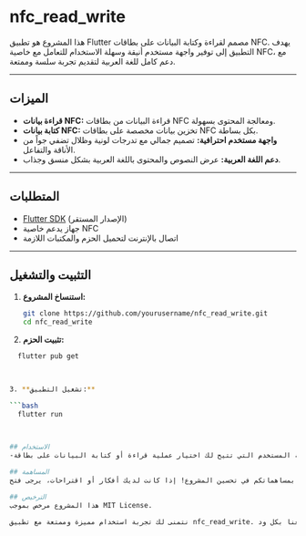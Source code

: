 # nfc_read_write

هذا المشروع هو تطبيق Flutter مصمم لقراءة وكتابة البيانات على بطاقات NFC. يهدف التطبيق إلى توفير واجهة مستخدم أنيقة وسهلة الاستخدام للتعامل مع خاصية NFC، مع دعم كامل للغة العربية لتقديم تجربة سلسة وممتعة.

---

## الميزات

- **قراءة بيانات NFC:** قراءة البيانات من بطاقات NFC ومعالجة المحتوى بسهولة.
- **كتابة بيانات NFC:** تخزين بيانات مخصصة على بطاقات NFC بكل بساطة.
- **واجهة مستخدم احترافية:** تصميم جمالي مع تدرجات لونية وظلال تضفي جواً من الأناقة والتفاعل.
- **دعم اللغة العربية:** عرض النصوص والمحتوى باللغة العربية بشكل منسق وجذاب.

---

## المتطلبات

- [Flutter SDK](https://flutter.dev/docs/get-started/install) (الإصدار المستقر)
- جهاز يدعم خاصية NFC
- اتصال بالإنترنت لتحميل الحزم والمكتبات اللازمة

---

## التثبيت والتشغيل

1. **استنساخ المشروع:**

   ```bash
   git clone https://github.com/yourusername/nfc_read_write.git
   cd nfc_read_write
   ```
   

2. **تثبيت الحزم:**

  ```bash
    flutter pub get
    


3. **تشغيل التطبيق:**

  ```bash
    flutter run 
    


## الاستخدام  
-بعد تشغيل التطبيق، ستظهر لك واجهة المستخدم التي تتيح لك اختيار عملية قراءة أو كتابة البيانات على بطاقة NFC. اتبع التعليمات الظاهرة على الشاشة للتفاعل مع التطبيق بكل سهولة ويسر.

## المساهمة
نرحب بمساهماتكم في تحسين المشروع! إذا كانت لديك أفكار أو اقتراحات، يرجى فتح Issue أو Pull Request على GitHub. كل مساهمة تساهم في جعل التطبيق أفضل وأكثر فائدة.

## الترخيص
هذا المشروع مرخص بموجب MIT License.

نتمنى لك تجربة استخدام مميزة وممتعة مع تطبيق nfc_read_write. إذا كان لديك أي استفسار أو ملاحظات، لا تتردد في التواصل معنا بكل ود.










